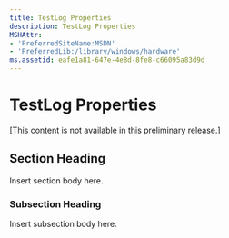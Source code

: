 ```yaml
---
title: TestLog Properties
description: TestLog Properties
MSHAttr:
- 'PreferredSiteName:MSDN'
- 'PreferredLib:/library/windows/hardware'
ms.assetid: eafe1a81-647e-4e8d-8fe8-c66095a83d9d
---
```


# TestLog Properties


\[This content is not available in this preliminary release.\]

## <span id="Section_Heading"></span><span id="section_heading"></span><span id="SECTION_HEADING"></span>Section Heading


Insert section body here.

### <span id="Subsection_Heading"></span><span id="subsection_heading"></span><span id="SUBSECTION_HEADING"></span>Subsection Heading

Insert subsection body here.

 

 






